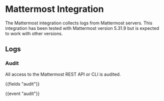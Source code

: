 # Mattermost Integration

The Mattermost integration collects logs from Mattermost servers.  This integration has been tested with Mattermost version 5.31.9 but is expected to work with other versions.

## Logs

### Audit

All access to the Mattermost REST API or CLI is audited.

{{fields "audit"}}

{{event "audit"}}
